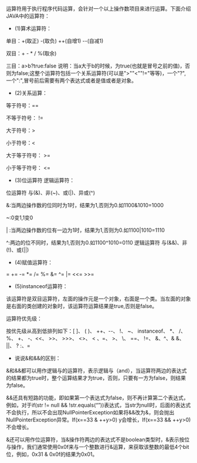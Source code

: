 运算符用于执行程序代码运算，会针对一个以上操作数项目来进行运算。下面介绍JAVA中的运算符：
* (1)算术运算符：
单目：+(取正) -(取负) ++(自增1) --(自减1)
双目：+ - * / %(取余)
三目：a>b?true:false 说明：当a大于b的时候，为true(也就是冒号之前的值)，否则为false;这整个运算符包括一个关系运算符(可以是">""<""!="等等)，一个"?",一个":",冒号前后需要有两个表达式或者是值或者是对象。
* (2)关系运算：
等于符号：==
不等于符号： !=
大于符号：>
小于符号：<
大于等于符号： >=
小于等于符号： <=
* (3)位运算符 逻辑运算符：
位运算符 与(&)、非(~)、或(|)、异或(^)
&:当两边操作数的位同时为1时，结果为1,否则为0.如1100&1010=1000
~:0变1,1变0
| :当两边操作数的位有一边为1时，结果为1,否则为0.如1100|1010=1110 
^:两边的位不同时，结果为1,否则为0.如1100^1010=0110 逻辑运算符 与(&&)、非(!)、或(||)
* (4)赋值运算符：
= += -= *= /= %= &= ^= |= <<= >>=
* (5)instanceof运算符：
该运算符是双目运算符，左面的操作元是一个对象，右面是一个类。当左面的对象是右面的类创建的对象时，该运算符运算结果是true,否则是false。
运算符优先级：
按优先级从高到低排列如下：[ ]、 ( )、 ++、--、 !、 ~、 instanceof、 *、 /、 %、 +、 -、<<、 >>、 >>>、 <>、 < 、=、 >、 \、 ==、 !=、 &、^、& &、 ||、 ? :、=
* 说说&和&&的区别：
&和&&都可以用作逻辑与的运算符，表示逻辑与（and），当运算符两边的表达式的结果都为true时，整个运算结果才为true，否则，只要有一方为false，则结果为false。
&&还具有短路的功能，即如果第一个表达式为false，则不再计算第二个表达式，例如，对于if(str != null && !str.equals(“”))表达式，当str为null时，后面的表达式不会执行，所以不会出现NullPointerException如果将&&改为&，则会抛出NullPointerException异常。If(x==33 & ++y>0) y会增长，If(x==33 && ++y>0)不会增长。
&还可以用作位运算符，当&操作符两边的表达式不是boolean类型时，&表示按位与操作，我们通常使用0x0f来与一个整数进行&运算，来获取该整数的最低4个bit位，例如，0x31 & 0x0f的结果为0x01。

